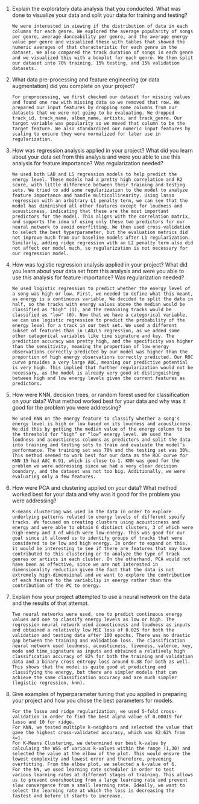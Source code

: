 1.  Explain the exploratory data analysis that you conducted. What was done to visualize your
    data and split your data for training and testing?

        We were interested in viewing if the distribution of data in each columns for each genre. We explored the average popularity of songs per genre, average danceability per genre, and the average energy value per genre and visualized these with tables that showed the numeric averages of that characteristic for each genre in the dataset. We also compared the track duration of songs in each genre and we visualized this with a boxplot for each genre. We then split our dataset into 70% training, 15% testing, and 15% validation datasets.

2.  What data pre-processing and feature engineering (or data augmentation) did you complete on your project?

        For preprocessing, we first checked our dataset for missing values and found one row with missing data so we removed that row. We prepared our input features by dropping some columns from our datasets that we were not going to be evaluating. We dropped track_id, track_name, album_name, artists, and track_genre. Our target variable was popularity so we moved that column to be the target feature. We also standardized our numeric input features by scaling to ensure they were normalized for later use in regularization.

3.  How was regression analysis applied in your project? What did you learn about your data
    set from this analysis and were you able to use this analysis for feature importance? Was
    regularization needed?

        We used both LAD and LS regression models to help predict the energy level. These models had a pretty high correlation and R2 score, with little difference between their training and testing sets. We tried to add some regularization to the model to analyze feature importance and handle multicollinearity. Using lasso regression with an arbitrary L1 penalty term, we can see that the model has diminished all other features except for loudness and acousticness, indicating that these are the most important predictors for the model. This aligns with the correlation matrix, and supports the idea of using only these two predictors for our neural network to avoid overfitting. We then used cross-validation to select the best hyperparameter, but the evaluation metrics did not improve much from our baseline models after L1 regularization. Similarly, adding ridge regression with an L2 penalty term also did not affect our model much, so regularization is not necessary for our regression model.

4.  How was logistic regression analysis applied in your project? What did you learn about your
    data set from this analysis and were you able to use this analysis for feature importance?
    Was regularization needed?

        We used logistic regression to predict whether the energy level of a song was high or low. First, we needed to define what this meant, as energy is a continuous variable. We decided to split the data in half, so the tracks with energy values above the median would be classified as "high" (1), and the remaining tracks would be classified as "low" (0). Now that we have a categorical variable, we can use logistic regression to predict the probability of the energy level for a track in our test set. We used a different subset of features than in LAD/LS regression, as we added some other categorical variables like time signature and key. The prediction accuracy was pretty high, and the specificity was higher than the sensitivity, meaning the proportion of low energy observations correctly predicted by our model was higher than the proportion of high energy observations correctly predicted. Our ROC curve provides a very large AUC, meaning our predictive potential is very high. This implied that further regularization would not be necessary, as the model is already very good at distinguishing between high and low energy levels given the current features as predictors.

5.  How were KNN, decision trees, or random forest used for classification on your data? What
    method worked best for your data and why was it good for the problem you were addressing?

        We used KNN on the energy feature to classify whether a song's energy level is high or low based on its loudness and acousticness. We did this by getting the median value of the energy column to be the threshold for “high” or “low” energy level. We used the loudness and acousticness columns as predictors and split the data into training and testing sets to train and evaluate the model’s performance. The training set was 70% and the testing set was 30%. This method seemed to work best for our data as the ROC curve for KNN 15 had AUC 0.91, which is close to 1. KNN was good for the problem we were addressing since we had a very clear decision boundary, and the dataset was not too big. Additionally, we were evaluating only a few features.

6.  How were PCA and clustering applied on your data? What method worked best for your
    data and why was it good for the problem you were addressing?

        K-means clustering was used in the data in order to explore underlying patterns related to energy levels of different spoify tracks. We focused on creating clusters using acousticness and energy and were able to obtain 6 distinct clusters, 3 of which were high-enery and 3 of which were low-energy. This was good for our goal since it allowed us to identify groups of tracks that were considered to be low and high energy. In order to expand on this, it would be interesting to see if there are features that may have contributed to this clustering or to analyze the type of track genres or artists in each cluster. On the otherhand, PCA would not have been as effective, since we are not interested in dimensionality reduction given the fact that the data is not extremely high-dimensional and we want to explore the contribution of each feature to the variabiliy in energy rather than the contribution of the PC to energy.

7.  Explain how your project attempted to use a neural network on the data and the results of
    that attempt.

        Two neural networks were used, one to predict continuous energy values and one to classify energy levels as low or high. The regression neural network used acousticness and loudness as inputs and obtained a relatively low MSE loss of 0.025 for both the validation and testing data after 100 epochs. There was no drastic gap between the training and validation loss. The classification neural network used loudness, acousticness, liveness, valence, key, mode and time_signature as inputs and obtained a relatively high classification accuracy of 82% for both the training and validation data and a binary cross entropy loss around 0.38 for both as well. This shows that the model is quite good at predicting and classifying the energy, but there are simpler models that can achieve the same classification accuracy and are much simpler (logistic regression, knn).

8.  Give examples of hyperparameter tuning that you applied in preparing your project and how
    you chose the best parameters for models.

        For the lasso and ridge regularization, we used 5-fold cross-validation in order to find the best alpha value of 0.00019 for lasso and 10 for ridge.
        For KNN, we tested multiple k-neighbors and selected the value that gave the highest cross-validated accuracy, which was 82.62% from k=1.
        For K-Means Clustering, we determined our best k-value by calculaing the WSS of various k-values within the range (1,30) and selected the value at the elbow of the plot. This would ensure the lowest complexity and lowest error and therefore, prevening overfitting. From the elbow plot, we selected a k-value of 6.
        For the NN, we used learning rate scheduler in order to test various learning rates at different stages of training. This allows us to prevent overshooting from a large learning rate and prevent slow convergence from a small learning rate. Ideally, we want to select the learning rate at which the loss is decreasing the fastest and before it starts to increase.
